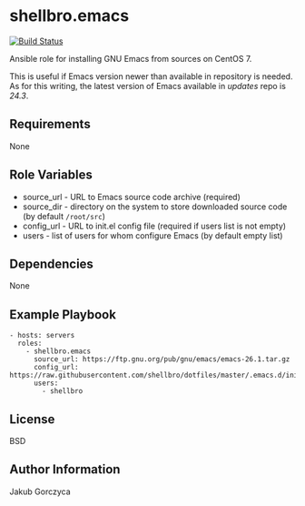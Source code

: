 shellbro.emacs
==============

[![Build Status](https://travis-ci.org/shellbro/ansible-role-emacs.svg?branch=master)](https://travis-ci.org/shellbro/ansible-role-emacs)

Ansible role for installing GNU Emacs from sources on CentOS 7.

This is useful if Emacs version newer than available in repository is needed. As
for this writing, the latest version of Emacs available in *updates* repo is
*24.3*.

Requirements
------------

None

Role Variables
--------------

* source_url - URL to Emacs source code archive (required)
* source_dir - directory on the system to store downloaded source code (by
default `/root/src`)
* config_url - URL to init.el config file (required if users list is not empty)
* users - list of users for whom configure Emacs (by default empty list)

Dependencies
------------

None

Example Playbook
----------------

    - hosts: servers
      roles:
        - shellbro.emacs
          source_url: https://ftp.gnu.org/pub/gnu/emacs/emacs-26.1.tar.gz
          config_url: https://raw.githubusercontent.com/shellbro/dotfiles/master/.emacs.d/init.el
          users:
            - shellbro

License
-------

BSD

Author Information
------------------

Jakub Gorczyca
